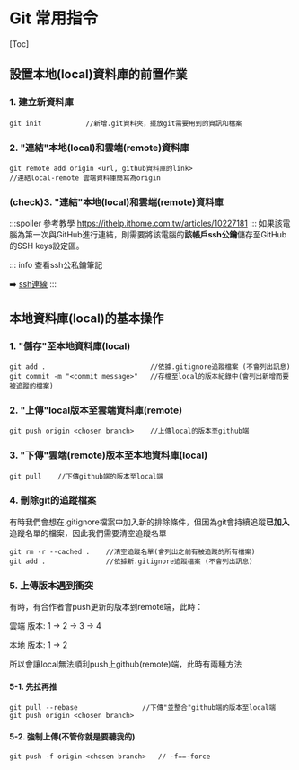 # Git 常用指令

[Toc]


## 設置本地(local)資料庫的前置作業
### 1. 建立新資料庫

```
git init           //新增.git資料夾，擺放git需要用到的資訊和檔案
```

### 2. "連結"本地(local)和雲端(remote)資料庫
```
git remote add origin <url, github資料庫的link>
//連結local-remote 雲端資料庫簡寫為origin
```

### (check)3. "連結"本地(local)和雲端(remote)資料庫
:::spoiler 參考教學
https://ithelp.ithome.com.tw/articles/10227181
:::
如果該電腦為第一次與GitHub進行連結，則需要將該電腦的**該帳戶ssh公鑰**儲存至GitHub的SSH keys設定區。

::: info
查看ssh公私鑰筆記

:arrow_right: [ssh連線](/YmPbq0sURYKy4n3NpE46Gg)
:::


## 本地資料庫(local)的基本操作
### 1. "儲存"至本地資料庫(local)
```
git add .                          //依據.gitignore追蹤檔案 (不會列出訊息)
git commit -m "<commit message>"   //存檔至local的版本紀錄中(會列出新增而要被追蹤的檔案)
```

### 2. "上傳"local版本至雲端資料庫(remote)
```
git push origin <chosen branch>    //上傳local的版本至github端
```

### 3. "下傳"雲端(remote)版本至本地資料庫(local)
```
git pull    //下傳github端的版本至local端
```

### 4. 刪除git的追蹤檔案

有時我們會想在.gitignore檔案中加入新的排除條件，但因為git會持續追蹤**已加入**追蹤名單的檔案，因此我們需要清空追蹤名單

```
git rm -r --cached .    //清空追蹤名單(會列出之前有被追蹤的所有檔案)
git add .               //依據新.gitignore追蹤檔案 (不會列出訊息)
```

### 5. 上傳版本遇到衝突
有時，有合作者會push更新的版本到remote端，此時：


雲端 版本: 1 -> 2 -> 3 -> 4

本地 版本: 1 -> 2 

所以會讓local無法順利push上github(remote)端，此時有兩種方法

#### 5-1. 先拉再推
```
git pull --rebase                //下傳"並整合"github端的版本至local端
git push origin <chosen branch>
```

#### 5-2. 強制上傳(不管你就是要聽我的)
```
git push -f origin <chosen branch>   // -f==-force
```



